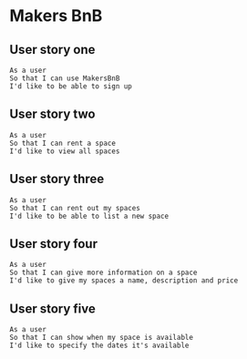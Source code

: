 # Makers BnB

## User story one
```
As a user
So that I can use MakersBnB
I'd like to be able to sign up
```

## User story two
```
As a user
So that I can rent a space
I'd like to view all spaces
```

## User story three
```
As a user
So that I can rent out my spaces
I'd like to be able to list a new space
```

## User story four
```
As a user
So that I can give more information on a space
I'd like to give my spaces a name, description and price
```

## User story five
```
As a user
So that I can show when my space is available
I'd like to specify the dates it's available
```